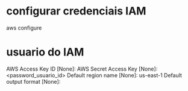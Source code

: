 # configurar credenciais IAM
aws configure

# usuario do IAM
AWS Access Key ID [None]: <id>
AWS Secret Access Key [None]: <password_usuario_id>
Default region name [None]: us-east-1
Default output format [None]:
